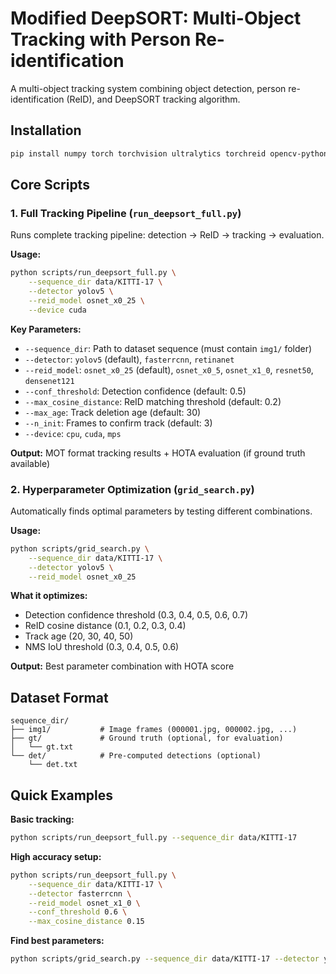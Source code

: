 # Modified DeepSORT: Multi-Object Tracking with Person Re-identification

A multi-object tracking system combining object detection, person re-identification (ReID), and DeepSORT tracking algorithm.

## Installation

```bash
pip install numpy torch torchvision ultralytics torchreid opencv-python-headless matplotlib tqdm scipy opencv-python Pillow git+https://github.com/cheind/py-motmetrics.git
```

## Core Scripts

### 1. Full Tracking Pipeline (`run_deepsort_full.py`)

Runs complete tracking pipeline: detection → ReID → tracking → evaluation.

**Usage:**
```bash
python scripts/run_deepsort_full.py \
    --sequence_dir data/KITTI-17 \
    --detector yolov5 \
    --reid_model osnet_x0_25 \
    --device cuda
```

**Key Parameters:**
- `--sequence_dir`: Path to dataset sequence (must contain `img1/` folder)
- `--detector`: `yolov5` (default), `fasterrcnn`, `retinanet`
- `--reid_model`: `osnet_x0_25` (default), `osnet_x0_5`, `osnet_x1_0`, `resnet50`, `densenet121`
- `--conf_threshold`: Detection confidence (default: 0.5)
- `--max_cosine_distance`: ReID matching threshold (default: 0.2)
- `--max_age`: Track deletion age (default: 30)
- `--n_init`: Frames to confirm track (default: 3)
- `--device`: `cpu`, `cuda`, `mps`

**Output:** MOT format tracking results + HOTA evaluation (if ground truth available)

### 2. Hyperparameter Optimization (`grid_search.py`)

Automatically finds optimal parameters by testing different combinations.

**Usage:**
```bash
python scripts/grid_search.py \
    --sequence_dir data/KITTI-17 \
    --detector yolov5 \
    --reid_model osnet_x0_25
```

**What it optimizes:**
- Detection confidence threshold (0.3, 0.4, 0.5, 0.6, 0.7)
- ReID cosine distance (0.1, 0.2, 0.3, 0.4)
- Track age (20, 30, 40, 50)
- NMS IoU threshold (0.3, 0.4, 0.5, 0.6)

**Output:** Best parameter combination with HOTA score

## Dataset Format

```
sequence_dir/
├── img1/           # Image frames (000001.jpg, 000002.jpg, ...)
├── gt/             # Ground truth (optional, for evaluation)
│   └── gt.txt
└── det/            # Pre-computed detections (optional)
    └── det.txt
```

## Quick Examples

**Basic tracking:**
```bash
python scripts/run_deepsort_full.py --sequence_dir data/KITTI-17
```

**High accuracy setup:**
```bash
python scripts/run_deepsort_full.py \
    --sequence_dir data/KITTI-17 \
    --detector fasterrcnn \
    --reid_model osnet_x1_0 \
    --conf_threshold 0.6 \
    --max_cosine_distance 0.15
```

**Find best parameters:**
```bash
python scripts/grid_search.py --sequence_dir data/KITTI-17 --detector yolov5
```
